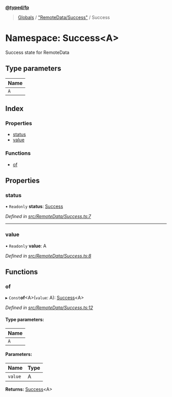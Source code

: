 **[@typed/fp](../README.md)**

> [Globals](../globals.md) / ["RemoteData/Success"](_remotedata_success_.md) / Success

# Namespace: Success\<A>

Success state for RemoteData

## Type parameters

Name |
------ |
`A` |

## Index

### Properties

* [status](_remotedata_success_.success.md#status)
* [value](_remotedata_success_.success.md#value)

### Functions

* [of](_remotedata_success_.success.md#of)

## Properties

### status

• `Readonly` **status**: [Success](../enums/_remotedata_enums_.remotedatastatus.md#success)

*Defined in [src/RemoteData/Success.ts:7](https://github.com/TylorS/typed-fp/blob/f27ba3e/src/RemoteData/Success.ts#L7)*

___

### value

• `Readonly` **value**: A

*Defined in [src/RemoteData/Success.ts:8](https://github.com/TylorS/typed-fp/blob/f27ba3e/src/RemoteData/Success.ts#L8)*

## Functions

### of

▸ `Const`**of**\<A>(`value`: A): [Success](_remotedata_success_.success.md)\<A>

*Defined in [src/RemoteData/Success.ts:12](https://github.com/TylorS/typed-fp/blob/f27ba3e/src/RemoteData/Success.ts#L12)*

#### Type parameters:

Name |
------ |
`A` |

#### Parameters:

Name | Type |
------ | ------ |
`value` | A |

**Returns:** [Success](_remotedata_success_.success.md)\<A>
